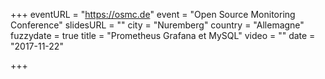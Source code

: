 +++
eventURL = "https://osmc.de"
event = "Open Source Monitoring Conference"
slidesURL = ""
city = "Nuremberg"
country = "Allemagne"
fuzzydate = true
title = "Prometheus Grafana et MySQL"
video = ""
date = "2017-11-22"

+++

